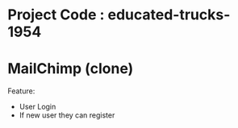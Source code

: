 # Project Code : educated-trucks-1954
# MailChimp (clone)
 Feature:
 - User Login
 -  If new user they can register

